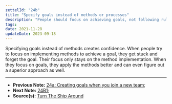 ```yaml
---
zettelId: "24b"
title: "Specify goals instead of methods or processes"
description: "People should focus on achieving goals, not following rules for the sake of following"
tags:
date: 2021-11-28
updateDate: 2023-09-18
---
```


Specifying goals instead of methods creates confidence. When people try to focus on implementing methods to achieve a goal, they get stuck and forget the goal. Their focus only stays on the method implementation. When they focus on goals, they apply the methods better and can even figure out a superior approach as well.

---

- **Previous Note:** [24a: Creating goals when you join a new team](/notes/24a/);
- **Next Note:** [24B1](/notes/24b1/);
- **Source(s):** [Turn The Ship Around](/turn-the-ship-around-summary-book-chapter-notes/)
